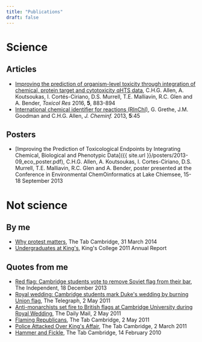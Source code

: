 ```yaml
---
title: "Publications"
draft: false
---
```


# Science

## Articles
* [Improving the prediction of organism-level toxicity through integration of chemical, protein target and cytotoxicity qHTS data](http://pubs.rsc.org/en/content/articlelanding/2016/tx/c5tx00406c), C.H.G. Allen, A. Koutsoukas, I. Cortés-Ciriano, D.S. Murrell, T.E. Malliavin, R.C. Glen and  A. Bender, *Toxicol Res* 2016, **5**, 883-894
* [International chemical identifier for reactions (RInChI)](http://www.jcheminf.com/content/5/1/45), G. Grethe, J.M. Goodman and C.H.G. Allen, *J. Cheminf.* 2013, **5**:45

## Posters
* [Improving the Prediction of Toxicological Endpoints by Integrating Chemical, Biological and Phenotypic Data]({{ site.url }}/posters/2013-09_eco_poster.pdf), C.H.G. Allen, A. Koutsoukas, I. Cortes-Ciriano, D.S. Murrell, T.E. Malliavin, R.C. Glen and A. Bender, poster presented at the Conference in Environmental ChemOinformatics at Lake Chiemsee, 15-18 September 2013

# Not science

## By me

* [Why protest matters](http://cambridge.tab.co.uk/2014/03/31/why-protest-matters/), The Tab Cambridge, 31 March 2014
* [Undergraduates at King's](http://www.kings.cam.ac.uk/files/about/annual-report-2011.pdf), King's College 2011 Annual Report

## Quotes from me

* [Red flag: Cambridge students vote to remove Soviet flag from their bar](http://www.independent.co.uk/student/news/red-flag-cambridge-students-vote-to-remove-soviet-flag-from-their-bar-9012274.html), The Independent, 18 December 2013
* [Royal wedding: Cambridge students mark Duke's wedding by burning Union flag](http://www.telegraph.co.uk/news/uknews/royal-wedding/8486536/Royal-wedding-Cambridge-students-mark-Dukes-wedding-by-burning-Union-flag.html), The Telegraph, 2 May 2011
* [Anti-monarchists set fire to British flags at Cambridge University during Royal Wedding](http://www.dailymail.co.uk/news/article-1382623/Anti-monarchists-set-British-flags-Cambridge-University-Royal-Wedding.html#ixzz2xYMqhX5h), The Daily Mail, 2 May 2011
* [Flaming Republicans](http://cambridge.tab.co.uk/2011/05/02/flaming-republicans/), The Tab Cambridge, 2 May 2011
* [Police Attacked Over King's Affair](http://cambridge.tab.co.uk/2011/03/02/police-attacked-over-kings-affair/), The Tab Cambridge, 2 March 2011
* [Hammer and Fickle](http://cambridge.tab.co.uk/2010/02/14/hammer-and-fickle/), The Tab Cambridge, 14 February 2010
